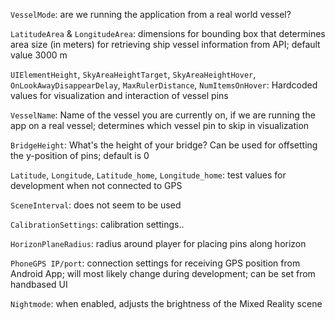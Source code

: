 `VesselMode`: are we running the application from a real world vessel?

`LatitudeArea` & `LongitudeArea`: dimensions for bounding box that determines area size (in meters) for retrieving ship vessel information from API; default value 3000 m

`UIElementHeight`, `SkyAreaHeightTarget`, `SkyAreaHeightHover`, `OnLookAwayDisappearDelay`, `MaxRulerDistance`, `NumItemsOnHover`: Hardcoded values for visualization and interaction of vessel pins

`VesselName`: Name of the vessel you are currently on, if we are running the app on a real vessel; determines which vessel pin to skip in visualization

`BridgeHeight`: What's the height of your bridge? Can be used for offsetting the y-position of pins; default is 0

`Latitude`, `Longitude`, `Latitude_home`, `Longitude_home`: test values for development when not connected to GPS

`SceneInterval`: does not seem to be used  

`CalibrationSettings`: calibration settings..

`HorizonPlaneRadius`: radius around player for placing pins along horizon

`PhoneGPS IP/port`: connection settings for receiving GPS position from Android App; will most likely change during development; can be set from handbased UI

`Nightmode`: when enabled, adjusts the brightness of the Mixed Reality scene